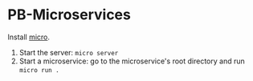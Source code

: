 # PB-Microservices

Install [micro](https://micro.dev/getting-started#install).

1. Start the server: `micro server`
2. Start a microservice: go to the microservice's root directory and run `micro run .`